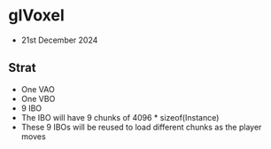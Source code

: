 # glVoxel
- 21st December 2024

## Strat
- One VAO
- One VBO
- 9 IBO
- The IBO will have 9 chunks of 4096 * sizeof(Instance)
- These 9 IBOs will be reused to load different chunks as the player moves
